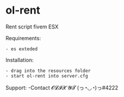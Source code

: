 # ol-rent
Rent script fivem ESX

Requirements:
```
- es exteded
```

Installation:
```
- drag into the resources folder
- start ol-rent into server.cfg
```

Support:
-Contact 𝓞𝓛𝓘𝓧 𝓨𝓣 (っ◔◡◔)っ#4222
